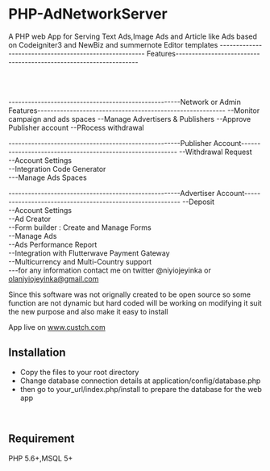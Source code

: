 # PHP-AdNetworkServer
A PHP web App for Serving Text Ads,Image Ads and Article like Ads based on Codeigniter3 and NewBiz and summernote Editor templates
------------------------------------------------------- Features------------------------------------------------------------------



<br><br>

-----------------------------------------------------Network or Admin Features----------------------------------------------------------
--Monitor campaign and ads spaces
--Manage Advertisers & Publishers
--Approve Publisher account
--PRocess withdrawal



-----------------------------------------------------Publisher Account----------------------------------------------------------
--Withdrawal Request<br>
--Account Settings<br>
--Integration Code Generator<br>
---Manage Ads Spaces<br>


-----------------------------------------------------Advertiser Account----------------------------------------------------------
--Deposit<br>
--Account Settings<br>
--Ad Creator<br>
--Form builder : Create and Manage Forms <br>
--Manage Ads<br>
--Ads Performance Report <br>
--Integration with Flutterwave Payment Gateway<br>
--Multicurrency and Multi-Country support<br>
---for any information contact me on twitter @niyiojeyinka or olaniyiojeyinka@gmail.com

Since  this software was not orignally created to be open source so some function are not dynamic but hard coded
will be working on modifying it suit the new purpose and also make it easy to install

App live on www.custch.com

## Installation
<ul>
	<li>Copy the files to your root directory</li>
	<li>Change database connection details at application/config/database.php</li>
	<li>then go to your_url/index.php/install to prepare the database for the web app</li>

</ul>

<br>

## Requirement
PHP 5.6+,MSQL 5+ 
